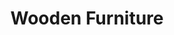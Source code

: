 ---
layout: single
title: "Wooden Furniture"
permalink: /projects/wooden-furniture/
class: wide-nosb-toc
author_profile: false
toc: true
---